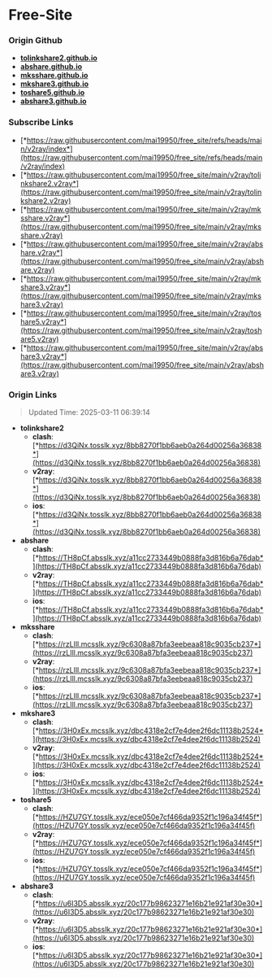 # Free-Site

### Origin Github

- [**tolinkshare2.github.io**](https://github.com/tolinkshare2/tolinkshare2.github.io)
- [**abshare.github.io**](https://github.com/abshare/abshare.github.io)
- [**mksshare.github.io**](https://github.com/mksshare/mksshare.github.io)
- [**mkshare3.github.io**](https://github.com/mkshare3/mkshare3.github.io)
- [**toshare5.github.io**](https://github.com/toshare5/toshare5.github.io)
- [**abshare3.github.io**](https://github.com/abshare3/abshare3.github.io)

### Subscribe Links

- [*https://raw.githubusercontent.com/mai19950/free_site/refs/heads/main/v2ray/index*](https://raw.githubusercontent.com/mai19950/free_site/refs/heads/main/v2ray/index)
- [*https://raw.githubusercontent.com/mai19950/free_site/main/v2ray/tolinkshare2.v2ray*](https://raw.githubusercontent.com/mai19950/free_site/main/v2ray/tolinkshare2.v2ray)
- [*https://raw.githubusercontent.com/mai19950/free_site/main/v2ray/mksshare.v2ray*](https://raw.githubusercontent.com/mai19950/free_site/main/v2ray/mksshare.v2ray)
- [*https://raw.githubusercontent.com/mai19950/free_site/main/v2ray/abshare.v2ray*](https://raw.githubusercontent.com/mai19950/free_site/main/v2ray/abshare.v2ray)
- [*https://raw.githubusercontent.com/mai19950/free_site/main/v2ray/mkshare3.v2ray*](https://raw.githubusercontent.com/mai19950/free_site/main/v2ray/mkshare3.v2ray)
- [*https://raw.githubusercontent.com/mai19950/free_site/main/v2ray/toshare5.v2ray*](https://raw.githubusercontent.com/mai19950/free_site/main/v2ray/toshare5.v2ray)
- [*https://raw.githubusercontent.com/mai19950/free_site/main/v2ray/abshare3.v2ray*](https://raw.githubusercontent.com/mai19950/free_site/main/v2ray/abshare3.v2ray)

### Origin Links

> Updated Time: 2025-03-11 06:39:14

- **tolinkshare2**
  - **clash**: [*https://d3QiNx.tosslk.xyz/8bb8270f1bb6aeb0a264d00256a36838*](https://d3QiNx.tosslk.xyz/8bb8270f1bb6aeb0a264d00256a36838)
  - **v2ray**: [*https://d3QiNx.tosslk.xyz/8bb8270f1bb6aeb0a264d00256a36838*](https://d3QiNx.tosslk.xyz/8bb8270f1bb6aeb0a264d00256a36838)
  - **ios**: [*https://d3QiNx.tosslk.xyz/8bb8270f1bb6aeb0a264d00256a36838*](https://d3QiNx.tosslk.xyz/8bb8270f1bb6aeb0a264d00256a36838)
- **abshare**
  - **clash**: [*https://TH8pCf.absslk.xyz/a11cc2733449b0888fa3d816b6a76dab*](https://TH8pCf.absslk.xyz/a11cc2733449b0888fa3d816b6a76dab)
  - **v2ray**: [*https://TH8pCf.absslk.xyz/a11cc2733449b0888fa3d816b6a76dab*](https://TH8pCf.absslk.xyz/a11cc2733449b0888fa3d816b6a76dab)
  - **ios**: [*https://TH8pCf.absslk.xyz/a11cc2733449b0888fa3d816b6a76dab*](https://TH8pCf.absslk.xyz/a11cc2733449b0888fa3d816b6a76dab)
- **mksshare**
  - **clash**: [*https://rzLIll.mcsslk.xyz/9c6308a87bfa3eebeaa818c9035cb237*](https://rzLIll.mcsslk.xyz/9c6308a87bfa3eebeaa818c9035cb237)
  - **v2ray**: [*https://rzLIll.mcsslk.xyz/9c6308a87bfa3eebeaa818c9035cb237*](https://rzLIll.mcsslk.xyz/9c6308a87bfa3eebeaa818c9035cb237)
  - **ios**: [*https://rzLIll.mcsslk.xyz/9c6308a87bfa3eebeaa818c9035cb237*](https://rzLIll.mcsslk.xyz/9c6308a87bfa3eebeaa818c9035cb237)
- **mkshare3**
  - **clash**: [*https://3H0xEx.mcsslk.xyz/dbc4318e2cf7e4dee2f6dc11138b2524*](https://3H0xEx.mcsslk.xyz/dbc4318e2cf7e4dee2f6dc11138b2524)
  - **v2ray**: [*https://3H0xEx.mcsslk.xyz/dbc4318e2cf7e4dee2f6dc11138b2524*](https://3H0xEx.mcsslk.xyz/dbc4318e2cf7e4dee2f6dc11138b2524)
  - **ios**: [*https://3H0xEx.mcsslk.xyz/dbc4318e2cf7e4dee2f6dc11138b2524*](https://3H0xEx.mcsslk.xyz/dbc4318e2cf7e4dee2f6dc11138b2524)
- **toshare5**
  - **clash**: [*https://HZU7GY.tosslk.xyz/ece050e7cf466da9352f1c196a34f45f*](https://HZU7GY.tosslk.xyz/ece050e7cf466da9352f1c196a34f45f)
  - **v2ray**: [*https://HZU7GY.tosslk.xyz/ece050e7cf466da9352f1c196a34f45f*](https://HZU7GY.tosslk.xyz/ece050e7cf466da9352f1c196a34f45f)
  - **ios**: [*https://HZU7GY.tosslk.xyz/ece050e7cf466da9352f1c196a34f45f*](https://HZU7GY.tosslk.xyz/ece050e7cf466da9352f1c196a34f45f)
- **abshare3**
  - **clash**: [*https://u6I3D5.absslk.xyz/20c177b98623271e16b21e921af30e30*](https://u6I3D5.absslk.xyz/20c177b98623271e16b21e921af30e30)
  - **v2ray**: [*https://u6I3D5.absslk.xyz/20c177b98623271e16b21e921af30e30*](https://u6I3D5.absslk.xyz/20c177b98623271e16b21e921af30e30)
  - **ios**: [*https://u6I3D5.absslk.xyz/20c177b98623271e16b21e921af30e30*](https://u6I3D5.absslk.xyz/20c177b98623271e16b21e921af30e30)
